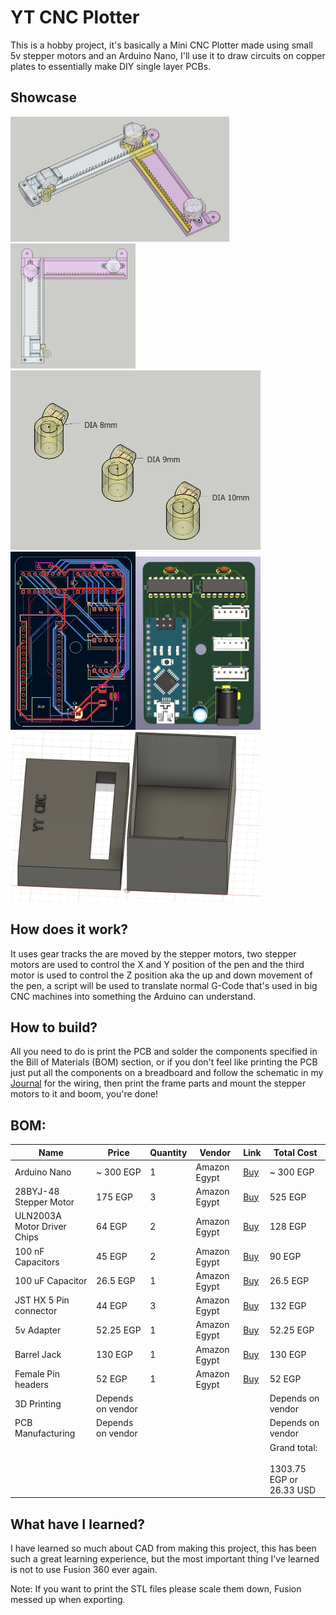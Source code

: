 # YT CNC Plotter
This is a hobby project, it's basically a Mini CNC Plotter made using small 5v stepper motors and an Arduino Nano, I'll use it to draw circuits on copper plates to essentially make DIY single layer PCBs.

## Showcase
<img src="imgs/image.png" width="350" height ="200" /><img src="imgs/image-1.png" width="200" height="200"/>
<img src="imgs/image-2.png" width="400" /><br>
<img src="imgs/PCB-2D2.png" width="200" /><img src="imgs/PCB-3D3.png" width="200" />
<img src="imgs/newcase.png" width="400" />

## How does it work?
It uses gear tracks the are moved by the stepper motors, two stepper motors are used to control the X and Y position of the pen and the third motor is used to control the Z position aka the up and down movement of the pen, a script will be used to translate normal G-Code that's used in big CNC machines into something the Arduino can understand.

## How to build?
All you need to do is print the PCB and solder the components specified in the Bill of Materials (BOM) section, or if you don't feel like printing the PCB just put all the components on a breadboard and follow the schematic in my [Journal](JOURNAL.md) for the wiring, then print the frame parts and mount the stepper motors to it and boom, you're done!

## BOM:

| Name                        | Price             | Quantity | Vendor       | Link                                                                                                                                                                                                                                                                                                                                                                                                                                                                                                                                                                                                        | Total Cost                                   |
| --------------------------- | ----------------- | -------- | ------------ | ----------------------------------------------------------------------------------------------------------------------------------------------------------------------------------------------------------------------------------------------------------------------------------------------------------------------------------------------------------------------------------------------------------------------------------------------------------------------------------------------------------------------------------------------------------------------------------------------------------- | -------------------------------------------- |
| Arduino Nano                | ~ 300 EGP         | 1        | Amazon Egypt | [Buy](https://www.amazon.eg/-/en/USB-Arduino-Nano-ATmega328P-Development/dp/B091CMTBF9/ref=sr_1_4?crid=1X8PQ2OLO66YQ&dib=eyJ2IjoiMSJ9.EfDcp_w5TllFTiPv8Fmw4C2VjlOaEKjOiOgfllqMe50VyvVQL165GiVDMQxeZAXarsJ2E95PXOaPtW48t9FeH5PbT_66gKC0o_ztq9BTszoHmayKxNGRTSRWmKhTIU3fsOuePUici85spu26k4xxLyfGFX4Fp57m7xmMx7Y4zb57hNCNhACnG9oMtYCq9yafMF50MA31HwlWvt4hQ-TkZAHA0010Lo856zYRkBGh8pjJP0Xe6N7Sp_cCJNtrQBcY7uGg6iuAfHmvlCNz8U0JhVqjkpi34Vc_PRv41a2vr4I.LRD6HcV5zoDo61TcB5b7rCggmHLi6al8yTJXp0ukraw&dib_tag=se&keywords=arduino+nano&qid=1749506924&sprefix=arduino+nan%2Caps%2C197&sr=8-4)                       | ~ 300 EGP                                    |
| 28BYJ-48 Stepper Motor      | 175 EGP           | 3        | Amazon Egypt | [Buy](https://www.amazon.eg/-/en/DIY-Kit-sourcingmap-28BYJ-48-5V-Phase-Stepper/dp/B0DZXWMGWK/ref=sr_1_13?crid=1ZMAWI7AFFZN&dib=eyJ2IjoiMSJ9.eOrVFMI6iFLPJhr676j4xB9pPxnW-4T21PyQg5wgpvAZACEMzFYdDeivv0Ch45w8zvDZn9DKJlhg5sDG_Br_Zh2GIYCIMzhs6-3RMghTAbzHnRgH_OeHmOcKgnlllamJaqZwsLMmypq_09LR4Zvk9lwa2npcaXmJGhA8iirrMDo8SxlYCvntoAtt-tj5Oqj-WWY6-hdqFvzdAN78V8sQ_EKXllu6kzGcCj7ADP2uLWyVqJG7-I_2h4T4HYTImIDun2VBtQ-nWEvvSSTvYOS84T9h6LiatnvO67Ss_DzSiSY.MvK00w2CuQ-y6f2SJ82isSjLGzd2rGOuaQliAOQx2ww&dib_tag=se&keywords=stepper+motor+28byj-48&qid=1749506700&sprefix=stepper+motor+28%2Caps%2C657&sr=8-13) | 525 EGP                                      |
| ULN2003A Motor Driver Chips | 64 EGP            | 2        | Amazon Egypt | [Buy](https://www.amazon.eg/-/en/ULN2003-Channel-Darlington-Sink-Driver/dp/B09H19L9BG/ref=sr_1_7?crid=2A00QN6JNISSG&dib=eyJ2IjoiMSJ9.lUAGuesIykr795jPOYUOLwVH2wUdnH6NCCIDKQK2L3duJI4GTb9pTRIGWzrgXqYs30Z7QftP5Tze_pWNRGjAiFhTN4zftXAU9xGvUW3XEWQjTo9T5N3K7v1yI7gWlYu13iBL3GgHgKR-yVLWsXuBA9engxNutE8G9g_E7_24bxLGgzuPMjdkX2OEqkerE_V3h2P1iHB-bA0j120EM5TbzmIb5INOcQ3TucjoeYI0gHQiWEBBv2s8cxgOWSqcjYlWLfSvv5MywFHED6bWaeVef4RLu5KYxxBy95l2oKNa17Y.rE7ydz17I_rLUPg89nhEBNpok9knCQd32RCZrPQjdZ8&dib_tag=se&keywords=uln2003&qid=1749507201&sprefix=uln200%2Caps%2C257&sr=8-7)                                  | 128 EGP                                      |
| 100 nF Capacitors           | 45 EGP            | 2        | Amazon Egypt | [Buy](https://www.amazon.eg/-/en/10Pcs-Ceramic-Capacitor-0-1uf-100nf/dp/B09HZGRMS6/ref=sr_1_2?crid=2NIOVEKPVDUGQ&dib=eyJ2IjoiMSJ9.XAfo3SoL0K2Zsg_268kmgSMA-tRhkBtr-xyZMfh8CYEzQcCvqKSKxu9gQsu155kBfmsBMdhFhxvCDWU7c0N4IaJJq2GQ-GLlgoBLwyAHfvXXf7FdOwdWt2JOBu9YbGkXhyPbN6-Wy58rdsspTU0DYpOjw2fLLpI2fdjC9j2d-M9dr0YkWFoamw6z7o26c3CKNJv-5VGYvrnnUBP0TtDXOG-zJx3j-2MK95FYX-XXDKih3jk1qmCHxJPeQaH8pK-zYb2S6-oREgQGGhrcN6qcsookaJNaJg7WMF2iaTyJKcA.AqJwUernq0nFuDJzyW3KL5Zpwj7GrVrAYE0ZBAfTso4&dib_tag=se&keywords=100nf+capacitor&qid=1749507416&sprefix=100nF%2Caps%2C217&sr=8-2)                              | 90 EGP                                       |
| 100 uF Capacitor            | 26.5 EGP          | 1        | Amazon Egypt | [Buy](https://www.amazon.eg/-/en/Other-100uF-25V-Round-Capacitor/dp/B091D7ZC4C/ref=sr_1_1?crid=2BH7P37IZQ7RW&dib=eyJ2IjoiMSJ9.aGcHw6zBqdnAdgR3tnjA0eSN5cu2m3lcLWuA_TI0A1y1kLtRLkrBKvzSkDBdKU-ZGJ_fUH3dUzXSGzCpNCAH8fiKBDWkIZXMN6Qq72lbRiLZ6ZIN03hD5DpKdVO9w7g1ifOJ-rI6AKR4Zj3H0CEt9R4OY55VwUKOgxMLwADlg00MLnvQH4wftYjbAG95fKXU.SVahB9nwrM5pOqaerPRTGPUB_0fd3GTT330bWDMyTuo&dib_tag=se&keywords=100uf+capacitor&qid=1749507607&refinements=p_36%3A-2900&rnid=22080723031&sprefix=100uF+capac%2Caps%2C598&sr=8-1)                                                                                             | 26.5 EGP                                     |
| JST HX 5 Pin connector      | 44 EGP            | 3        | Amazon Egypt | [Buy](https://www.amazon.eg/-/en/DIY-kit-Data-Terminal-Connector-2-54mm/dp/B0F2GB82ZZ/ref=sr_1_19?crid=28Y7O1ONDEG6U&dib=eyJ2IjoiMSJ9.4g0TJDbISJ6t5kpIOh1IYZXkjJeIM8T1t7qWSz-ad9wloHwVy-lBdXtdwVLtHQL1Xf9jwLjJ-wrPJWPC51nJkX2sx94JFBcKQRRdvjtIc00-pCzWgbn8wc1xx2KSWH74FFaNYgemVUX4SOBjCw6DCjxHcsF45HIyGRGakPjBxlr6Oe8lfPImLD3ruNg9_gEp_XYZZv3kpbF4n6nYpoErNi5awjFNCSYa_ksKgRPWinZipJ4ORuXksNnTGgSmluPce9b0LpsjdBRHD5qKhUu5DhuueFHqvBwYZk0emXKRBfg.Rxg10TP8r92GwoRjT0pebtwGluqG2TfnPOu5wtTo1PI&dib_tag=se&keywords=JST+XH&qid=1749509392&sprefix=jst+xh%2Caps%2C417&sr=8-19)                                 | 132 EGP                                      |
| 5v Adapter                  | 52.25 EGP         | 1        | Amazon Egypt | [Buy](https://www.amazon.eg/-/en/AC-DC-Adapter-5V-1A/dp/B091D28XJ7/ref=sr_1_1?crid=E1ORCM362D7W&dib=eyJ2IjoiMSJ9.OKgOa-2qfRaqdKfrbOwmpayX5TRIKwCDcbp1FRjG2hrensPHfPDK3yryc0MmzUDTNz4bGxr68LL_PJ9LqA5nJxI5PUP3C_kfRVBcGKCtiuvw3ecpKQxzAxB8iSAMOFzPY-opqkkyuOQ-41B1g8x-YRnPjfE4Qnh7lIoMR7rHgWfs3x9zY_HleO6s0TCPN5ADyxn-5u5Unr4gG4uCckmLu3GBnbC69H_8UPIw4L64vNMZ2XqYyEuYv1tY4wx1wnvo9y3CQFGjEaRvwtaNmQjrJUQ0gZUV3g0Tm7z3FHY8kpQ.TL7s69lnZUjsKReXCvVZZYnDVvNDbPX0rOxqUxIeSYM&dib_tag=se&keywords=5v+adapter&qid=1749512550&sprefix=5v+adapter%2Caps%2C156&sr=8-1)                                               | 52.25 EGP                                    |
| Barrel Jack                 | 130 EGP           | 1        | Amazon Egypt | [Buy](https://www.amazon.eg/-/en/5PCS-Charging-Connector-Universal-Replacement/dp/B09RVZVZ9V/ref=sr_1_34?crid=1NRQT80DPQQ3L&dib=eyJ2IjoiMSJ9.8psoMaVTIHlm98Zth3jmYCPxO0O9ipjs8cuK3OvU3lxA08e0f10jv90MYrDRvSeWeBX-9vU46QBehWvNivcpFSSPnr2XTGg45wRT6U-Oag2XaSZ7zLEbwbZQPZ3xl-1qngYnsDwi4V6e9lQy1uZvYOk6UU6pGeVESF1T8Jad06dHPn3PnU2-Uj_RJU-d8ZhaBNBuHHglhPawOSlZrSHkwJIwUbIXSSIxjSEpeYaz6o3MZzPPG-4p8qAkN6R652Y-_DvYlEnVX290n8CgHUh4x_h1RZCKCiOCL6BkVB_QfyM.tZynJrXtU5oRl7FOn_rnpQrfjvceUzTLS8LyS8-S8f4&dib_tag=se&keywords=barrel+connector&qid=1749512335&sprefix=barrel+%2Caps%2C187&sr=8-34)               | 130 EGP                                      |
| Female Pin headers          | 52 EGP            | 1        | Amazon Egypt | [Buy](https://www.amazon.eg/-/en/Female-Pin-Header-1x40Pin-2-54mm/dp/B0CJYGZXSY/ref=sr_1_1?crid=28SURV8ACVVCZ&dib=eyJ2IjoiMSJ9.rQbHkLgoMjqFuT9zHnBBOdIMTkf9pwrmS6_8F-ZIYb3solj3uTqFAmrdapoouOsxZYyoXPGwn50OLcqGBB5GMxRPgLztBlAzOEBXzJnCw0-CIUSv5CC2HCuQAIzHHBRdr_L57HyrueeSbL9cSv4d5iCC0UtzjSSB3Yz0yIR4Bryb0-H439tPXgA4BNDX0Vhzsy4ZZm62hygO6aYwfUn0usDc7mxMKm6Min2PnCrLwQMGfKao0aw25-naqGgleQupBiLRruBnH868pbRJW8rhqsaMePTvVA3bQu5wYEkgSmw.NAueoGOSDd6pZ9hQm_M82SftCnan7Z9lXhVqhuNohIY&dib_tag=se&keywords=female+pin+headers+1x15&qid=1749514539&sprefix=female+pin+headers+1x15%2Caps%2C139&sr=8-1)       | 52 EGP                                       |
| 3D Printing                 | Depends on vendor |          |              |                                                                                                                                                                                                                                                                                                                                                                                                                                                                                                                                                                                                             | Depends on vendor                            |
| PCB Manufacturing           | Depends on vendor |          |              |                                                                                                                                                                                                                                                                                                                                                                                                                                                                                                                                                                                                             | Depends on vendor                            |
|                             |                   |          |              |                                                                                                                                                                                                                                                                                                                                                                                                                                                                                                                                                                                                             | Grand total:<br><br>1303.75 EGP or 26.33 USD |

## What have I learned?

I have learned so much about CAD from making this project, this has been such a great learning experience, but the most important thing I've learned is not to use Fusion 360 ever again.

Note: If you want to print the STL files please scale them down, Fusion messed up when exporting.